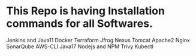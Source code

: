 # This Repo is having Installation commands for all Softwares.

Jenkins and Java11
Docker
Terraform
Jfrog
Nexus
Tomcat
Apache2
Nginx
SonarQube
AWS-CLI
Java17
Nodejs and  NPM
Trivy
Kubectl
